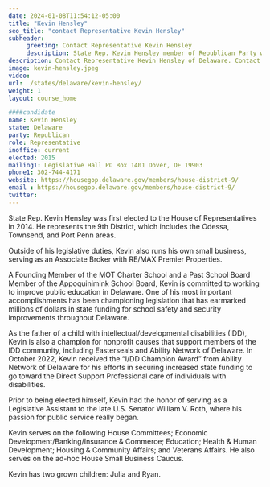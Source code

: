 ```yaml
---
date: 2024-01-08T11:54:12-05:00
title: "Kevin Hensley"
seo_title: "contact Representative Kevin Hensley"
subheader:
     greeting: Contact Representative Kevin Hensley
     description: State Rep. Kevin Hensley member of Republican Party was first elected to the House of Representatives in 2014. He represents the 9th District, which includes the Odessa, Townsend, and Port Penn areas
description: Contact Representative Kevin Hensley of Delaware. Contact information for Kevin Hensley includes email address, phone number, and mailing address.
image: kevin-hensley.jpeg
video:
url:  /states/delaware/kevin-hensley/
weight: 1
layout: course_home

####candidate
name: Kevin Hensley
state: Delaware
party: Republican
role: Representative
inoffice: current
elected: 2015
mailing1: Legislative Hall PO Box 1401 Dover, DE 19903
phone1: 302-744-4171
website: https://housegop.delaware.gov/members/house-district-9/
email : https://housegop.delaware.gov/members/house-district-9/
twitter:
---
```


State Rep. Kevin Hensley was first elected to the House of Representatives in 2014. He represents the 9th District, which includes the Odessa, Townsend, and Port Penn areas.

Outside of his legislative duties, Kevin also runs his own small business, serving as an Associate Broker with RE/MAX Premier Properties.

A Founding Member of the MOT Charter School and a Past School Board Member of the Appoquinimink School Board, Kevin is committed to working to improve public education in Delaware. One of his most important accomplishments has been championing legislation that has earmarked millions of dollars in state funding for school safety and security improvements throughout Delaware.

As the father of a child with intellectual/developmental disabilities (IDD), Kevin is also a champion for nonprofit causes that support members of the IDD community, including Easterseals and Ability Network of Delaware. In October 2022, Kevin received the “I/DD Champion Award” from Ability Network of Delaware for his efforts in securing increased state funding to go toward the Direct Support Professional care of individuals with disabilities.   

Prior to being elected himself, Kevin had the honor of serving as a Legislative Assistant to the late U.S. Senator William V. Roth, where his passion for public service really began.

Kevin serves on the following House Committees; Economic Development/Banking/Insurance & Commerce; Education; Health & Human Development; Housing & Community Affairs; and Veterans Affairs. He also serves on the ad-hoc House Small Business Caucus.

Kevin has two grown children: Julia and Ryan.
